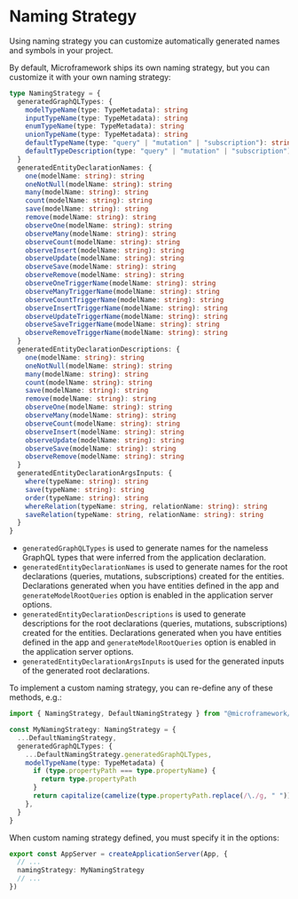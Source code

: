 # Naming Strategy

Using naming strategy you can customize automatically generated names and symbols in your project.

By default, Microframework ships its own naming strategy, but you can customize
it with your own naming strategy:

```typescript
type NamingStrategy = {
  generatedGraphQLTypes: {
    modelTypeName(type: TypeMetadata): string
    inputTypeName(type: TypeMetadata): string
    enumTypeName(type: TypeMetadata): string
    unionTypeName(type: TypeMetadata): string
    defaultTypeName(type: "query" | "mutation" | "subscription"): string
    defaultTypeDescription(type: "query" | "mutation" | "subscription"): string
  }
  generatedEntityDeclarationNames: {
    one(modelName: string): string
    oneNotNull(modelName: string): string
    many(modelName: string): string
    count(modelName: string): string
    save(modelName: string): string
    remove(modelName: string): string
    observeOne(modelName: string): string
    observeMany(modelName: string): string
    observeCount(modelName: string): string
    observeInsert(modelName: string): string
    observeUpdate(modelName: string): string
    observeSave(modelName: string): string
    observeRemove(modelName: string): string
    observeOneTriggerName(modelName: string): string
    observeManyTriggerName(modelName: string): string
    observeCountTriggerName(modelName: string): string
    observeInsertTriggerName(modelName: string): string
    observeUpdateTriggerName(modelName: string): string
    observeSaveTriggerName(modelName: string): string
    observeRemoveTriggerName(modelName: string): string
  }
  generatedEntityDeclarationDescriptions: {
    one(modelName: string): string
    oneNotNull(modelName: string): string
    many(modelName: string): string
    count(modelName: string): string
    save(modelName: string): string
    remove(modelName: string): string
    observeOne(modelName: string): string
    observeMany(modelName: string): string
    observeCount(modelName: string): string
    observeInsert(modelName: string): string
    observeUpdate(modelName: string): string
    observeSave(modelName: string): string
    observeRemove(modelName: string): string
  }
  generatedEntityDeclarationArgsInputs: {
    where(typeName: string): string
    save(typeName: string): string
    order(typeName: string): string
    whereRelation(typeName: string, relationName: string): string
    saveRelation(typeName: string, relationName: string): string
  }
}
```

* `generatedGraphQLTypes` is used to generate names for the nameless
 GraphQL types that were inferred from the application declaration.
* `generatedEntityDeclarationNames` is used to generate names for the root declarations (queries, mutations, subscriptions)
 created for the entities. 
 Declarations generated when you have entities defined in the app 
 and `generateModelRootQueries` option is enabled in the application server options.
* `generatedEntityDeclarationDescriptions` is used to generate descriptions for the root declarations (queries, mutations, subscriptions)
  created for the entities. 
  Declarations generated when you have entities defined in the app 
  and `generateModelRootQueries` option is enabled in the application server options.
* `generatedEntityDeclarationArgsInputs` is used for the generated inputs of the generated root declarations.

To implement a custom naming strategy, you can re-define any of these methods, e.g.:

```typescript
import { NamingStrategy, DefaultNamingStrategy } from "@microframework/node"

const MyNamingStrategy: NamingStrategy = {
  ...DefaultNamingStrategy,
  generatedGraphQLTypes: {
    ...DefaultNamingStrategy.generatedGraphQLTypes,
    modelTypeName(type: TypeMetadata) {
      if (type.propertyPath === type.propertyName) {
        return type.propertyPath
      }
      return capitalize(camelize(type.propertyPath.replace(/\./g, " "))) + "GeneratedModel"
    },
  }
}
```

When custom naming strategy defined, you must specify it in the options:

```typescript
export const AppServer = createApplicationServer(App, {
  // ...
  namingStrategy: MyNamingStrategy
  // ...
})
```